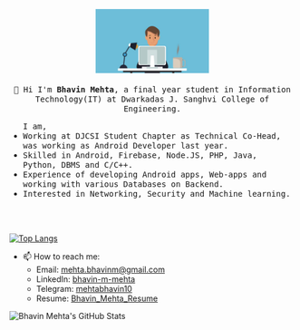 <p align="center">
  <img src="https://github.com/mehtabhavin10/mehtabhavin10/blob/master/pic.jpg" width="200px">
  <br>
  <samp>
    <br>
    👋 Hi I'm <strong>Bhavin Mehta</strong>, a final year student in Information Technology(IT) at Dwarkadas J. Sanghvi College of Engineering. <br>
    <ul><samp>I am,</samp> 
    <li><samp>Working at DJCSI Student Chapter as Technical Co-Head, was working as Android Developer last year.</samp></li>
	<li><samp>Skilled in Android, Firebase, Node.JS, PHP, Java, Python, DBMS and C/C++.</samp></li> 
	<li><samp>Experience of developing Android apps, Web-apps and working with various Databases on Backend.</samp></li>
	<li><samp>Interested in Networking, Security and Machine learning.</samp></li>
    </ul>
    <br><br>
  </samp>
</p>

  
[![Top Langs](https://github-readme-stats.vercel.app/api/top-langs/?username=mehtabhavin10&layout=compact)](https://github.com/anuraghazra/github-readme-stats)

  
* 📫 How to reach me:
  - Email: [mehta.bhavinm@gmail.com](mailto:mehta.bhavinm@gmail.com)
  - LinkedIn: [bhavin-m-mehta](https://www.linkedin.com/in/bhavin-m-mehta/)
  - Telegram: [mehtabhavin10](https://t.me/mehtabhavin10)
  - Resume: [Bhavin_Mehta_Resume](https://drive.google.com/file/d/1sVOyD6FPWGVW3aBSuqiIOkuE8KTgBJlo/view)
  

![Bhavin Mehta's GitHub Stats](https://github-readme-stats.vercel.app/api?username=mehtabhavin10&show_icons=True&title_color=ffffff&icon_color=bb2acf&text_color=daf7dc&bg_color=151515)
